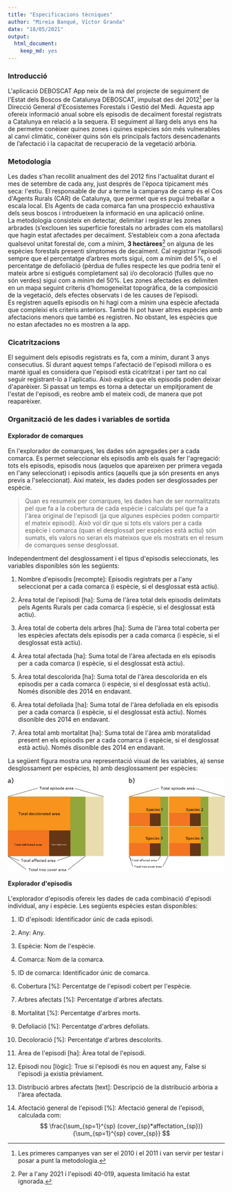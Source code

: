 ```yaml
---
title: "Especificacions tècniques"
author: "Mireia Banqué, Víctor Granda"
date: "18/05/2021"
output: 
  html_document: 
    keep_md: yes
---
```




### Introducció

L'aplicació DEBOSCAT App neix de la mà del projecte de seguiment de l'Estat dels Boscos de Catalunya DEBOSCAT,
impulsat des del 2012[^1] per la Direcció General d'Ecosistemes Forestals i Gestió del Medi. Aquesta app ofereix
informació anual sobre els episodis de decaïment forestal registrats a Catalunya en relació a la sequera. El
seguiment al llarg dels anys ens ha de permetre conèixer quines zones i quines espècies són més vulnerables al
canvi climàtic,  conèixer quins són els principals factors desencadenants de l’afectació i la capacitat de
recuperació de la vegetació arbòria.

### Metodologia

Les dades s'han recollit anualment des del 2012 fins l'actualitat durant el mes de setembre de cada any, just
després de l'època típicament més seca: l'estiu. El responsable de dur a terme la campanya de camp és el Cos
d'Agents Rurals (CAR) de Catalunya, que permet que es pugui treballar a escala local. Els Agents de cada comarca
fan una prospecció exhaustiva dels seus boscos i introdueixen la informació en una aplicació online.  
La metodologia consisteix en detectar, delimitar i registrar les zones arbrades (s’exclouen les superfície
forestals no arbrades com els matollars) que hagin estat afectades per decaïment.  S’estableix com a zona
afectada qualsevol unitat forestal de, com a mínim, **3 hectàrees**[^2] on alguna de les espècies forestals presenti
símptomes de decaïment. Cal registrar l'episodi sempre que el percentatge d’arbres morts sigui, com a mínim
del 5%, o el percentatge de defoliació (pèrdua de fulles respecte les que podria tenir el mateix arbre si
estigués completament sa) i/o decoloració (fulles que no són verdes) sigui com a mínim del 50%. Les zones
afectades es delimiten en un mapa seguint criteris d’homogeneïtat topogràfica, de la composició de la vegetació,
dels efectes observats i de les causes de l’episodi.  
Es registren aquells episodis on hi hagi com a mínim una espècie afectada que compleixi els criteris anteriors.
També hi pot haver altres espècies amb afectacions menors que també es registren. No obstant, les espècies que
no estan afectades no es mostren a la app.

### Cicatritzacions

El seguiment dels episodis registrats es fa, com a mínim, durant 3 anys consecutius. Si durant aquest temps
l'afectació de l'episodi millora o es manté igual es considera que l'episodi està cicatritzat i per tant no
cal seguir registrant-lo a l'aplicatiu. Això explica que els episodis poden deixar d'aparèixer. Si passat un
temps es torna a detectar un empitjorament de l'estat de l'episodi, es reobre amb el mateix codi, de manera
que pot reaparèixer.

### Organització de les dades i variables de sortida

#### Explorador de comarques

En l'explorador de comarques, les dades són agregades per a cada comarca. Es permet seleccionar els episodis
amb els quals fer l'agregació: tots els episodis, episodis nous (aquelos que apareixen per primera vegada
en l'any seleccionat) i episodis antics (aquells que ja són presents en anys previs a l'seleccionat).
Així mateix, les dades poden ser desglossades per espècie.

  > Quan es resumeix per comarques, les dades han de ser normalitzats pel que fa a la cobertura de cada
   espècie i calculats pel que fa a l'àrea original de l'episodi (ja que algunes espècies poden
   compartir el mateix episodi). Això vol dir que si tots els valors per a cada espècie i comarca
   (quan el desglossat per espècies està actiu) són sumats, els valors no seran els mateixos que els
   mostrats en el resum de comarques sense desglossat.

Independentment del desglossament i el tipus d'episodis seleccionats, les variables disponibles són les
següents:

1. Nombre d'episodis [recompte]: Episodis registrats per a l'any seleccionat per a cada comarca (i espècie,
  si el desglossat està actiu).

1. Àrea total de l'episodi [ha]: Suma de l'àrea total dels episodis delimitats pels Agents Rurals per
  cada comarca (i espècie, si el desglossat està actiu).
  
1. Àrea total de coberta dels arbres [ha]: Suma de l'àrea total coberta per les espècies afectats dels
  episodis per a cada comarca (i espècie, si el desglossat està actiu).
  
1. Àrea total afectada [ha]: Suma total de l'àrea afectada en els episodis per a cada comarca (i espècie, si el
  desglossat està actiu).

1. Àrea total descolorida [ha]: Suma total de l'àrea descolorida en els episodis per a cada comarca (i espècie,
  si el desglossat està actiu). Només disonible des 2014 en endavant.
  
1. Àrea total defoliada [ha]: Suma total de l'àrea defoliada en els episodis per a cada comarca (i espècie,
  si el desglossat està actiu). Només disonible des 2014 en endavant.
  
1. Àrea total amb mortalitat [ha]: Suma total de l'àrea amb moratalidad present en els episodis per a cada
  comarca (i espècie, si el desglossat està actiu). Només disonible des 2014 en endavant.

La següent figura mostra una representació visual de les variables, a) sense desglossament per espècies, b) amb
desglossament per espècies:


<img src="images/tech_specs_figure_1.png" width="829" style="display: block; margin: auto;" />

#### Explorador d'episodis

L'explorador d'episodis ofereix les dades de cada combinació d'episodi individual, any i espècie. Les
següents espècies estan disponibles:

1. ID d'episodi: Identificador únic de cada episodi.

1. Any: Any.

1. Espècie: Nom de l'espècie.

1. Comarca: Nom de la comarca.

1. ID de comarca: Identificador únic de comarca.

1. Cobertura [%]: Percentatge de l'episodi cobert per l'espècie.

1. Arbres afectats [%]: Percentatge d'arbres afectats.

1. Mortalitat [%]: Percentatge d'arbres morts.

1. Defoliació [%]: Percentatge d'arbres defoliats.

1. Decoloració [%]: Percentatge d'arbres descolorits.

1. Àrea de l'episodi [ha]: Àrea total de l'episodi.

1. Episodi nou [lògic]: True si l'episodi és nou en aquest any, False si l'episodi ja existia prèviament.

1. Distribució arbres afectats [text]: Descripció de la distribució arbòria a l'àrea afectada.

1. Afectació general de l'episodi [%]: Afectació general de l'episodi, calculada com:
  $$
  \frac{\sum_{sp=1}^{sp} (cover_{sp}*affectation_{sp})}{\sum_{sp=1}^{sp} cover_{sp}}
  $$





[^1]: Les primeres campanyes van ser el 2010 i el 2011 i van servir per testar i posar a punt la metodologia.

[^2]: Per a l'any 2021 i l'episodi 40-019, aquesta limitació ha estat ignorada.
